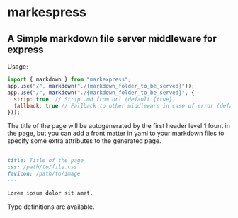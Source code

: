# markespress

## A Simple markdown file server middleware for express

Usage:

```js
import { markdown } from "markexpress";
app.use("/", markdown("./{markdown_folder_to_be_served}"));
app.use("/", markdown("./{markdown_folder_to_be_served}", {
  strip: true, // Strip .md from url (default {true})
  fallback: true // Fallback to other middleware in case of error (default {true})
}));
```

The title of the page will be autogenerated by the first header level 1 fount in the page, but you can add a front matter in yaml to your markdown files to specify some extra attributes to the generated page.
```markdown
---
title: Title of the page
css: /path/to/file.css
favicon: /path/to/image
---

Lorem ipsum dolor sit amet.
```

Type definitions are available.
